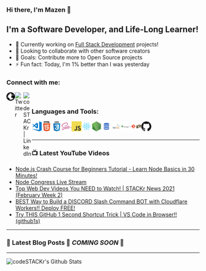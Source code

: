 ### Hi there, I'm Mazen 👋

## I'm a Software Developer, and Life-Long Learner!

- 🔭 Currently working on [Full Stack Development][website] projects!
- 👯 Looking to collaborate with other software creators
- 🥅 Goals: Contribute more to Open Source projects
- ⚡ Fun fact: Today, I'm 1% better than I was yesterday

### Connect with me:

[<img align="left" alt="github.com/mazen-elba" width="22px" src="https://raw.githubusercontent.com/iconic/open-iconic/master/svg/globe.svg" />][website]

<!-- [<img align="left" alt="YouTube" width="22px" src="https://cdn.jsdelivr.net/npm/simple-icons@v3/icons/youtube.svg" />][youtube] -->

[<img align="left" alt="Twitter" width="22px" src="https://cdn.jsdelivr.net/npm/simple-icons@v3/icons/twitter.svg" />][twitter]
[<img align="left" alt="codeSTACKr | LinkedIn" width="22px" src="https://cdn.jsdelivr.net/npm/simple-icons@v3/icons/linkedin.svg" />][linkedin]

<br />

### Languages and Tools:

<img align="left" alt="Visual Studio Code" width="26px" src="https://raw.githubusercontent.com/github/explore/80688e429a7d4ef2fca1e82350fe8e3517d3494d/topics/visual-studio-code/visual-studio-code.png" />
<img align="left" alt="HTML5" width="26px" src="https://raw.githubusercontent.com/github/explore/80688e429a7d4ef2fca1e82350fe8e3517d3494d/topics/html/html.png" />
<img align="left" alt="CSS3" width="26px" src="https://raw.githubusercontent.com/github/explore/80688e429a7d4ef2fca1e82350fe8e3517d3494d/topics/css/css.png" />
<img align="left" alt="Sass" width="26px" src="https://raw.githubusercontent.com/github/explore/80688e429a7d4ef2fca1e82350fe8e3517d3494d/topics/sass/sass.png" />
<img align="left" alt="JavaScript" width="26px" src="https://raw.githubusercontent.com/github/explore/80688e429a7d4ef2fca1e82350fe8e3517d3494d/topics/javascript/javascript.png" />
<img align="left" alt="React" width="26px" src="https://raw.githubusercontent.com/github/explore/80688e429a7d4ef2fca1e82350fe8e3517d3494d/topics/react/react.png" />
<img align="left" alt="Node.js" width="26px" src="https://raw.githubusercontent.com/github/explore/80688e429a7d4ef2fca1e82350fe8e3517d3494d/topics/nodejs/nodejs.png" />
<img align="left" alt="SQL" width="26px" src="https://raw.githubusercontent.com/github/explore/80688e429a7d4ef2fca1e82350fe8e3517d3494d/topics/sql/sql.png" />
<img align="left" alt="MySQL" width="26px" src="https://raw.githubusercontent.com/github/explore/80688e429a7d4ef2fca1e82350fe8e3517d3494d/topics/mysql/mysql.png" />
<img align="left" alt="MongoDB" width="26px" src="https://raw.githubusercontent.com/github/explore/80688e429a7d4ef2fca1e82350fe8e3517d3494d/topics/mongodb/mongodb.png" />
<img align="left" alt="Git" width="26px" src="https://raw.githubusercontent.com/github/explore/80688e429a7d4ef2fca1e82350fe8e3517d3494d/topics/git/git.png" />
<img align="left" alt="GitHub" width="26px" src="https://raw.githubusercontent.com/github/explore/78df643247d429f6cc873026c0622819ad797942/topics/github/github.png" />

<br />
<br />

---

### 📺 Latest YouTube Videos

<!-- YOUTUBE:START -->
- [Node.js Crash Course for Beginners Tutorial - Learn Node Basics in 30 Minutes!](https://www.youtube.com/watch?v=2LUdnb-mls0)
- [Node Congress Live Stream](https://www.youtube.com/watch?v=v5wk1xXnfgY)
- [Top Web Dev Videos You NEED to Watch! | STACKr News 2021 (February Week 2)](https://www.youtube.com/watch?v=V2HUBo0P_BA)
- [BEST Way to Build a DISCORD Slash Command BOT with Cloudflare Workers!! Deploy FREE!](https://www.youtube.com/watch?v=xRt9PwphmY8)
- [Try THIS GitHub 1 Second Shortcut Trick | VS Code in Browser!! (github1s)](https://www.youtube.com/watch?v=AXXwgJJVeiQ)
<!-- YOUTUBE:END -->

---

### 📕 Latest Blog Posts 🚧 **_COMING SOON_** 🚧

<!-- BLOG-POST-LIST:START -->
<!--
- [Microinteractions: Password Validation Animation](https://dev.to/codestackr/microinteractions-password-validation-animation-5629)
- [Notion + YouTube - A Powerful Combination for Productivity](https://dev.to/codestackr/notion-youtube-a-powerful-combination-for-productivity-1def)
- [Regular Expressions (RegEx) Crash Course](https://dev.to/codestackr/regular-expressions-regex-crash-course-248n)
- [Emmet Part 2 - Advanced](https://dev.to/codestackr/emmet-part-2-advanced-4c65)
- [Deno 1.0 Released! (Easy) REST API Example](https://dev.to/codestackr/deno-1-0-released-easy-rest-api-example-2fbl) -->
<!-- BLOG-POST-LIST:END -->

---

<img align="left" alt="codeSTACKr's Github Stats" src="https://github-readme-stats.vercel.app/api?username=mazen-elba&show_icons=true&hide_border=true" />

[website]: http://mazen-elba.com
[twitter]: https://twitter.com/mazen_elba

<!-- [youtube]: https://youtube.com/codeSTACKr -->

[linkedin]: https://linkedin.com/in/mazen-elba
[softwaredevplaylist]: https://www.youtube.com/playlist?list=PL-vzXsuPBAj7JVhKDCt2yN9xE7tpWWhMZ
[networkingplaylist]: https://www.youtube.com/playlist?list=PL-vzXsuPBAj4R9ge9rykX1I8OQL5e4TFh
[cloudplaylist]: https://www.youtube.com/playlist?list=PL-vzXsuPBAj45HjFasNt7qIGvY-rqltu7
[datascienceplaylist]: https://www.youtube.com/playlist?list=PL-vzXsuPBAj6VjQWgLvMw_8EnNAinOE9M
[bigdataplaylist]: https://www.youtube.com/playlist?list=PL-vzXsuPBAj6nOYEkagSrLhAXK71f-a4Q

